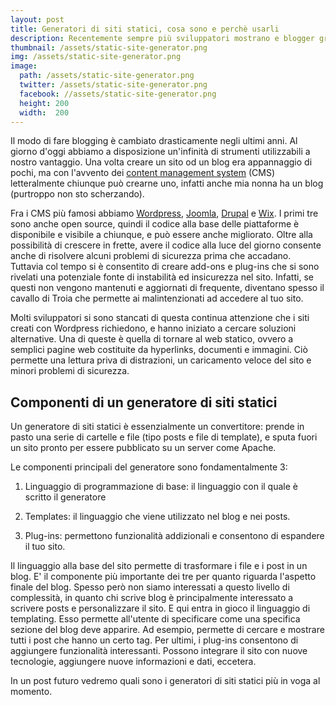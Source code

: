 ```yaml
---
layout: post
title: Generatori di siti statici, cosa sono e perchè usarli
description: Recentemente sempre più sviluppatori mostrano e blogger grande interesse per i generatori di siti statici. Ma cosa sono, e come usarli?
thumbnail: /assets/static-site-generator.png
img: /assets/static-site-generator.png
image:
  path: /assets/static-site-generator.png
  twitter: /assets/static-site-generator.png
  facebook: //assets/static-site-generator.png
  height: 200
  width:  200
---
```


Il modo di fare blogging è cambiato drasticamente negli ultimi anni. Al giorno d'oggi abbiamo a disposizione un'infinità di strumenti utilizzabili a nostro vantaggio. Una volta creare un sito od un blog era appannaggio di pochi, ma con l'avvento dei [content management system](https://it.wikipedia.org/wiki/Content_management_system) (CMS) letteralmente chiunque può crearne uno, infatti anche mia nonna ha un blog (purtroppo non sto scherzando).

Fra i CMS più famosi abbiamo [Wordpress](https://it.wordpress.com/), [Joomla](http://www.joomla.it/), [Drupal](http://www.drupal.it/) e [Wix](http://it.wix.com/). I primi tre sono anche open source, quindi il codice alla base delle piattaforme è disponibile e visibile a chiunque, e può essere anche migliorato. Oltre alla possibilità di crescere in frette, avere il codice alla luce del giorno consente anche di risolvere alcuni problemi di sicurezza prima che accadano.
Tuttavia col tempo si è consentito di creare add-ons e plug-ins che si sono rivelati una potenziale fonte di instabilità ed insicurezza nel sito. Infatti, se questi non vengono mantenuti e aggiornati di frequente, diventano spesso il cavallo di Troia che permette ai malintenzionati ad accedere al tuo sito.

Molti sviluppatori si sono stancati di questa continua attenzione che i siti creati con Wordpress richiedono, e hanno iniziato a cercare soluzioni alternative.
Una di queste è quella di tornare al web statico, ovvero a semplici pagine web costituite da hyperlinks, documenti e immagini. Ciò permette una lettura priva di distrazioni, un caricamento veloce del sito e minori problemi di sicurezza.

## Componenti di un generatore di siti statici


Un generatore di siti statici è essenzialmente un convertitore: prende in pasto una serie di cartelle e file (tipo posts e file di template), e sputa fuori un sito pronto per essere pubblicato su un server come Apache.

Le componenti principali del generatore sono fondamentalmente 3:

 1. Linguaggio di programmazione di base: il linguaggio con il quale è scritto il generatore

 2. Templates: il linguaggio che viene utilizzato nel blog e nei posts.

 3. Plug-ins: permettono funzionalità addizionali e consentono di espandere il tuo sito.

Il linguaggio alla base del sito permette di trasformare i file e i post in un blog. E' il componente più importante dei tre per quanto riguarda l'aspetto finale del blog. Spesso però non siamo interessati a questo livello di complessità, in quanto chi scrive blog è principalmente interessato a scrivere posts e personalizzare il sito.
E qui entra in gioco il linguaggio di templating. Esso permette all'utente di specificare come una specifica sezione del blog deve apparire. Ad esempio, permette di cercare e mostrare tutti i post che hanno un certo tag.
Per ultimi, i plug-ins consentono di aggiungere funzionalità interessanti. Possono integrare il sito con nuove tecnologie, aggiungere nuove informazioni e dati, eccetera.

In un post futuro vedremo quali sono i generatori di siti statici più in voga al momento.
